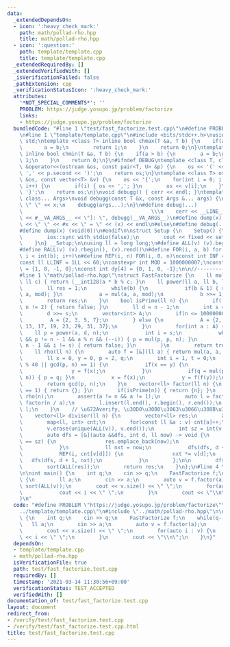 ```yaml
---
data:
  _extendedDependsOn:
  - icon: ':heavy_check_mark:'
    path: math/pollad-rho.hpp
    title: math/pollad-rho.hpp
  - icon: ':question:'
    path: template/template.cpp
    title: template/template.cpp
  _extendedRequiredBy: []
  _extendedVerifiedWith: []
  _isVerificationFailed: false
  _pathExtension: cpp
  _verificationStatusIcon: ':heavy_check_mark:'
  attributes:
    '*NOT_SPECIAL_COMMENTS*': ''
    PROBLEM: https://judge.yosupo.jp/problem/factorize
    links:
    - https://judge.yosupo.jp/problem/factorize
  bundledCode: "#line 1 \"test/fast_factorize.test.cpp\"\n#define PROBLEM \"https://judge.yosupo.jp/problem/factorize\"\
    \n#line 1 \"template/template.cpp\"\n#include <bits/stdc++.h>\nusing namespace\
    \ std;\ntemplate <class T> inline bool chmax(T &a, T b) {\n    if(a < b) {\n \
    \       a = b;\n        return 1;\n    }\n    return 0;\n}\ntemplate <class T>\
    \ inline bool chmin(T &a, T b) {\n    if(a > b) {\n        a = b;\n        return\
    \ 1;\n    }\n    return 0;\n}\n#ifndef DEBUG\ntemplate <class T, class U>\nostream\
    \ &operator<<(ostream &os, const pair<T, U> &p) {\n    os << '(' << p.first <<\
    \ ',' << p.second << ')';\n    return os;\n}\ntemplate <class T> ostream &operator<<(ostream\
    \ &os, const vector<T> &v) {\n    os << '{';\n    for(int i = 0; i < (int)v.size();\
    \ i++) {\n        if(i) { os << ','; }\n        os << v[i];\n    }\n    os <<\
    \ '}';\n    return os;\n}\nvoid debugg() { cerr << endl; }\ntemplate <class T,\
    \ class... Args>\nvoid debugg(const T &x, const Args &... args) {\n    cerr <<\
    \ \" \" << x;\n    debugg(args...);\n}\n#define debug(...)                   \
    \                                          \\\n    cerr << __LINE__ << \" [\"\
    \ << #__VA_ARGS__ << \"]: \", debugg(__VA_ARGS__)\n#define dump(x) cerr << __LINE__\
    \ << \" \" << #x << \" = \" << (x) << endl\n#else\n#define debug(...) (void(0))\n\
    #define dump(x) (void(0))\n#endif\n\nstruct Setup {\n    Setup() {\n        cin.tie(0);\n\
    \        ios::sync_with_stdio(false);\n        cout << fixed << setprecision(15);\n\
    \    }\n} __Setup;\n\nusing ll = long long;\n#define ALL(v) (v).begin(), (v).end()\n\
    #define RALL(v) (v).rbegin(), (v).rend()\n#define FOR(i, a, b) for(int i = (a);\
    \ i < int(b); i++)\n#define REP(i, n) FOR(i, 0, n)\nconst int INF = 1 << 30;\n\
    const ll LLINF = 1LL << 60;\nconstexpr int MOD = 1000000007;\nconst int dx[4]\
    \ = {1, 0, -1, 0};\nconst int dy[4] = {0, 1, 0, -1};\n\n//-------------------------------------\n\
    #line 1 \"math/pollad-rho.hpp\"\nstruct FastFactorize {\n    ll mul(ll a, ll b,\
    \ ll c) { return (__int128)a * b % c; }\n    ll power(ll a, ll b, ll mod) {\n\
    \        ll res = 1;\n        while(b) {\n            if(b & 1) { res = mul(res,\
    \ a, mod); }\n            a = mul(a, a, mod);\n            b >>= 1;\n        }\n\
    \        return res;\n    }\n    bool isPrime(ll n) {\n        if(!(n & 1) &&\
    \ n != 2) { return false; }\n        ll d = n - 1;\n        int s = __builtin_ctzll(d);\n\
    \        d >>= s;\n        vector<int> A;\n        if(n <= 1000000000) {\n   \
    \         A = {2, 3, 5, 7};\n        } else {\n            A = {2, 3, 5, 7, 11,\
    \ 13, 17, 19, 23, 29, 31, 37};\n        }\n        for(int a : A) {\n        \
    \    ll p = power(a, d, n);\n            int i = s;\n            while(p != 1\
    \ && p != n - 1 && a % n && (--i)) { p = mul(p, p, n); }\n            if(p !=\
    \ n - 1 && i != s) { return false; }\n        }\n        return true;\n    }\n\
    \    ll rho(ll n) {\n        auto f = [&](ll a) { return mul(a, a, n) + 1; };\n\
    \        ll x = 0, y = 0, p = 2, q;\n        int i = 1, t = 0;\n        while((t++)\
    \ % 40 || gcd(p, n) == 1) {\n            if(x == y) {\n                x = ++i;\n\
    \                y = f(x);\n            }\n            if(q = mul(p, abs(y - x),\
    \ n)) { p = q; }\n            x = f(x);\n            y = f(f(y));\n        }\n\
    \        return gcd(p, n);\n    }\n    vector<ll> factor(ll n) {\n        if(n\
    \ == 1) { return {}; }\n        if(isPrime(n)) { return {n}; }\n        ll a =\
    \ rho(n);\n        assert(a != n && a != 1);\n        auto l = factor(a), r =\
    \ factor(n / a);\n        l.insert(l.end(), r.begin(), r.end());\n        return\
    \ l;\n    }\n    // \u672Averify, \u30D0\u30B0\u3063\u3066\u308B\u304B\u3082\n\
    \    vector<ll> divisor(ll n) {\n        vector<ll> res;\n        auto v = factor(n);\n\
    \        map<ll, int> cnt;\n        for(const ll &a : v) cnt[a]++;\n        sort(ALL(v));\n\
    \        v.erase(unique(ALL(v)), v.end());\n        int sz = int(v.size());\n\n\
    \        auto dfs = [&](auto &&dfs, int d, ll now) -> void {\n            if(d\
    \ == sz) {\n                res.emplace_back(now);\n                return;\n\
    \            }\n            ll nxt = now;\n            dfs(dfs, d + 1, nxt);\n\
    \            REP(i, cnt[v[d]]) {\n                nxt *= v[d];\n             \
    \   dfs(dfs, d + 1, nxt);\n            }\n        };\n\n        dfs(dfs, 0, 1);\n\
    \        sort(ALL(res));\n        return res;\n    }\n};\n#line 4 \"test/fast_factorize.test.cpp\"\
    \n\nint main() {\n    int q;\n    cin >> q;\n    FastFactorize f;\n    while(q--)\
    \ {\n        ll a;\n        cin >> a;\n        auto v = f.factor(a);\n       \
    \ sort(ALL(v));\n        cout << v.size() << \" \";\n        for(auto i : v) {\n\
    \            cout << i << \" \";\n        }\n        cout << \"\\n\";\n    }\n\
    }\n"
  code: "#define PROBLEM \"https://judge.yosupo.jp/problem/factorize\"\n#include \"\
    ../template/template.cpp\"\n#include \"../math/pollad-rho.hpp\"\n\nint main()\
    \ {\n    int q;\n    cin >> q;\n    FastFactorize f;\n    while(q--) {\n     \
    \   ll a;\n        cin >> a;\n        auto v = f.factor(a);\n        sort(ALL(v));\n\
    \        cout << v.size() << \" \";\n        for(auto i : v) {\n            cout\
    \ << i << \" \";\n        }\n        cout << \"\\n\";\n    }\n}"
  dependsOn:
  - template/template.cpp
  - math/pollad-rho.hpp
  isVerificationFile: true
  path: test/fast_factorize.test.cpp
  requiredBy: []
  timestamp: '2021-03-14 11:30:56+09:00'
  verificationStatus: TEST_ACCEPTED
  verifiedWith: []
documentation_of: test/fast_factorize.test.cpp
layout: document
redirect_from:
- /verify/test/fast_factorize.test.cpp
- /verify/test/fast_factorize.test.cpp.html
title: test/fast_factorize.test.cpp
---
```

